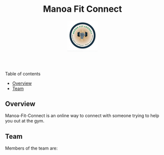 <h1 align="center">Manoa Fit Connect</h1>
<p align="center"><img src="./images/MFClogo.png" width="100px"></p><br><br>


Table of contents
* [Overview](#overview)
* [Team](#team)

## Overview
Manoa-Fit-Connect is an online way to connect with someone trying to help you out at the gym.

## Team

Members of the team are: 

